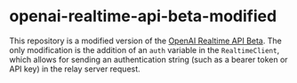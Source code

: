 # openai-realtime-api-beta-modified

This repository is a modified version of the [OpenAI Realtime API Beta](https://github.com/openai/openai-realtime-api-beta). The only modification is the addition of an `auth` variable in the `RealtimeClient`, which allows for sending an authentication string (such as a bearer token or API key) in the relay server request.
